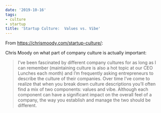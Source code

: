 ```yaml
---
date: '2019-10-16'
tags:
- culture
- startup
title: 'Startup Culture:  Values vs. Vibe'
---
```


From https://chrismoody.com/startup-culture/:

Chris Moody on what part of company culture is actually important:

>I’ve been fascinated by different company cultures for as long as I can remember (maintaining culture is also a hot topic at our CEO Lunches each month) and I’m frequently asking entrepreneurs to describe the culture of their companies. Over time I’ve come to realize that when you break down culture descriptions you’ll often find a mix of two components: values and vibe. Although each component can have a significant impact on the overall feel of a company, the way you establish and manage the two should be different.

